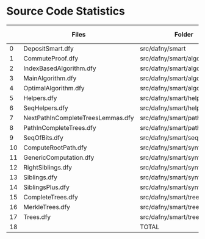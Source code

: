 
# Source Code Statistics

|    | Files                             | Folder                         |   #LoC |   Theorems |   Implementations |   Documentation |   #Doc/#LoC (%) |   Proved |
|----|-----------------------------------|--------------------------------|--------|------------|-------------------|-----------------|-----------------|----------|
|  0 | DepositSmart.dfy                  | src/dafny/smart                |    163 |          0 |                 5 |              90 |              55 |        5 |
|  1 | CommuteProof.dfy                  | src/dafny/smart/algorithms     |     73 |          2 |                 0 |              31 |              42 |        2 |
|  2 | IndexBasedAlgorithm.dfy           | src/dafny/smart/algorithms     |     96 |          3 |                 2 |              59 |              61 |        5 |
|  3 | MainAlgorithm.dfy                 | src/dafny/smart/algorithms     |     66 |          2 |                 0 |              38 |              58 |        2 |
|  4 | OptimalAlgorithm.dfy              | src/dafny/smart/algorithms     |     24 |          2 |                 0 |              15 |              62 |        2 |
|  5 | Helpers.dfy                       | src/dafny/smart/helpers        |     51 |          5 |                 1 |              10 |              20 |        6 |
|  6 | SeqHelpers.dfy                    | src/dafny/smart/helpers        |    137 |         10 |                 6 |              34 |              25 |       16 |
|  7 | NextPathInCompleteTreesLemmas.dfy | src/dafny/smart/paths          |    262 |          3 |                 2 |              99 |              38 |        5 |
|  8 | PathInCompleteTrees.dfy           | src/dafny/smart/paths          |    408 |         15 |                 0 |              60 |              15 |       15 |
|  9 | SeqOfBits.dfy                     | src/dafny/smart/seqofbits      |    527 |         19 |                 0 |             100 |              19 |       19 |
| 10 | ComputeRootPath.dfy               | src/dafny/smart/synthattribute |    305 |         11 |                 0 |             116 |              38 |       11 |
| 11 | GenericComputation.dfy            | src/dafny/smart/synthattribute |    148 |          6 |                 0 |              75 |              51 |        6 |
| 12 | RightSiblings.dfy                 | src/dafny/smart/synthattribute |    210 |          5 |                 1 |              57 |              27 |        6 |
| 13 | Siblings.dfy                      | src/dafny/smart/synthattribute |    124 |          2 |                 0 |              31 |              25 |        2 |
| 14 | SiblingsPlus.dfy                  | src/dafny/smart/synthattribute |    556 |          4 |                 0 |              52 |               9 |        4 |
| 15 | CompleteTrees.dfy                 | src/dafny/smart/trees          |     89 |          8 |                 1 |              19 |              21 |        9 |
| 16 | MerkleTrees.dfy                   | src/dafny/smart/trees          |    208 |          6 |                 3 |             101 |              49 |        9 |
| 17 | Trees.dfy                         | src/dafny/smart/trees          |     91 |          3 |                 5 |              41 |              45 |        8 |
| 18 |                                   | TOTAL                          |   3538 |        106 |                26 |            1028 |              29 |      132 |